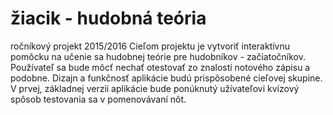 # žiacik - hudobná teória

ročníkový projekt 2015/2016
Cieľom projektu je vytvoriť interaktívnu pomôcku na učenie sa hudobnej teórie pre hudobníkov - začiatočníkov.
Používateľ sa bude môcť nechať otestovať zo znalostí notového zápisu a podobne. Dizajn a funkčnosť aplikácie budú prispôsobené cieľovej skupine.
V prvej, základnej verzii aplikácie bude ponúknutý užívateľovi kvízový spôsob testovania sa v pomenovávaní nôt. 
